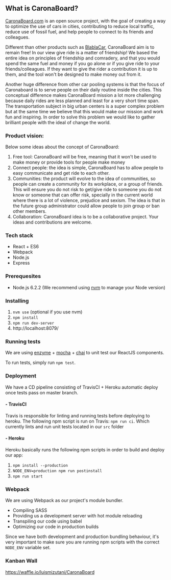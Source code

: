 ## What is CaronaBoard?

[CaronaBoard.com](http://caronaboard.com) is an open source project, with the goal of creating a way to optimize the use of cars in cities, contributing to reduce local traffic, reduce use of fossil fuel, and help people to connect to its friends and colleagues.

Different than other products such as [BlablaCar](http://www.blablacar.com), CaronaBoard aim is to remain free! In our view give ride is a matter of friendship! We based the entire idea on principles of friendship and comradery, and that you would spend the same fuel and money if you go alone or if you give ride to your friends/colleagues.  If they want to give the rider a contribution it is up to them, and the tool won't be designed to make money out from it.

Another huge difference from other car pooling systems is that the focus of Caronaboard is to serve people on their daily routine inside the cities. This conceptual difference makes CaronaBoard mission a lot more challenging because daily rides are less planned and least for a very short time span. The transportation subject in big urban centers is a super complex problem but at the same time we believe that this would make our mission and work fun and inspiring. In order to solve this problem we would like to gather brilliant people with the ideal of change the world.

### Product vision:

Below some ideas about the concept of CaronaBoard:

1. Free tool: CaronaBoard will be free, meaning that it won't be used to make money or provide tools for people make money
2. Connect people: the idea is simple, CaronaBoard has to allow people to easy communicate and get ride to each other.
3. Communities: the product will evolve to the idea of communities, so people can create a community for its workplace, or a group of friends. This will ensure you do not risk to get/give ride to someone you do not know or someone that can offer risk, specially in the current world where there is a lot of violence, prejudice and sexism. The idea is that in the future group administrator could allow people to join group or ban other members.
4. Collaboration: CaronaBoard idea is to be a collaborative project. Your ideas and contributions are welcome.

### Tech stack

- React + ES6
- Webpack
- Node.js
- Express

### Prerequesites

- Node.js 6.2.2 (We recommend using [nvm](https://github.com/creationix/nvm) to manage your Node version)

### Installing

1. `nvm use` (optional if you use nvm)
2. `npm install`
3. `npm run dev-server`
4. http://localhost:8079/

### Running tests

We are using [enzyme](https://github.com/airbnb/enzyme) + [mocha](https://github.com/mochajs/mocha) + [chai](https://github.com/chaijs/chai) to unit test our ReactJS components.

To run tests, simply run `npm test`.

### Deployment

We have a CD pipeline consisting of TravisCI + Heroku automatic deploy once tests pass on master branch.

#### - TravisCI
 Travis is responsible for linting and running tests before deploying to
heroku.
 The following npm script is run on Travis: `npm run ci`. Which currently lints and
run unit tests located in our `src` folder

#### - Heroku
 Heroku basically runs the following npm scripts in order to build and deploy our
app:

 1. `npm install --production`
 2. `NODE_ENV=production npm run postinstall`
 3. `npm run start`

### Webpack
 We are using Webpack as our project's module bundler.

 - Compiling SASS
 - Providing us a development server with hot module reloading
 - Transpiling our code using babel
 - Optimizing our code in production builds

 Since we have both development and production bundling behaviour, it's
very important to make sure you are running npm scripts with the correct
`NODE_ENV` variable set.

### Kanban Wall

https://waffle.io/luismizutani/CaronaBoard
